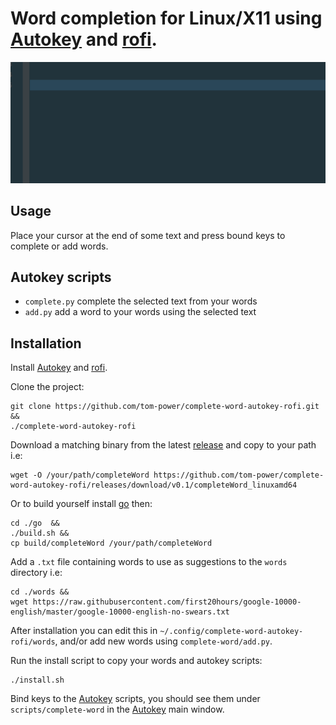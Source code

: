 # Word completion for Linux/X11 using [Autokey](https://github.com/autokey/autokey) and [rofi](https://github.com/davatorium/rofi).

![Alt Text](https://github.com/tom-power/complete-word-autokey-rofi/blob/master/assets/demo.gif)

## Usage

Place your cursor at the end of some text and press bound keys to complete or add words.

## Autokey scripts

- `complete.py` complete the selected text from your words
- `add.py` add a word to your words using the selected text

## Installation

Install [Autokey](https://github.com/autokey/autokey) and [rofi](https://github.com/davatorium/rofi).

Clone the project:

```
git clone https://github.com/tom-power/complete-word-autokey-rofi.git &&
./complete-word-autokey-rofi
```

Download a matching binary from the latest [release](https://github.com/tom-power/complete-word-autokey-rofi/releases) and copy to your path i.e:

```
wget -O /your/path/completeWord https://github.com/tom-power/complete-word-autokey-rofi/releases/download/v0.1/completeWord_linuxamd64
```

Or to build yourself install [go](https://golang.org/) then:

```
cd ./go  &&
./build.sh &&
cp build/completeWord /your/path/completeWord

```

Add a `.txt` file containing words to use as suggestions to the `words` directory i.e:

```
cd ./words &&
wget https://raw.githubusercontent.com/first20hours/google-10000-english/master/google-10000-english-no-swears.txt
```

After installation you can edit this in `~/.config/complete-word-autokey-rofi/words`, and/or add new words using `complete-word/add.py`.

Run the install script to copy your words and autokey scripts:

```
./install.sh
```

Bind keys to the [Autokey](https://github.com/autokey/autokey) scripts, you should see them under `scripts/complete-word` in the [Autokey](https://github.com/autokey/autokey) main window.


